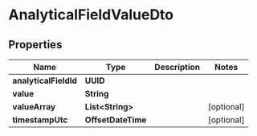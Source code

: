 

# AnalyticalFieldValueDto


## Properties

| Name | Type | Description | Notes |
|------------ | ------------- | ------------- | -------------|
|**analyticalFieldId** | **UUID** |  |  |
|**value** | **String** |  |  |
|**valueArray** | **List&lt;String&gt;** |  |  [optional] |
|**timestampUtc** | **OffsetDateTime** |  |  [optional] |



